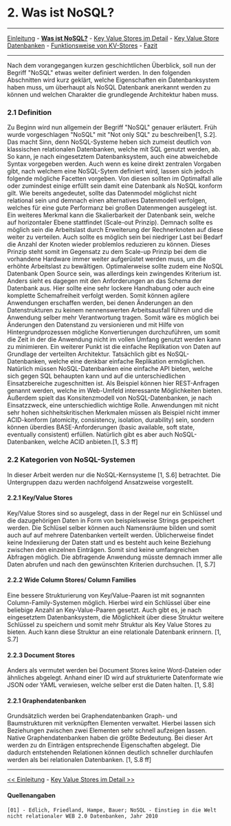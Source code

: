 # 2. Was ist NoSQL?
***
[Einleitung](1_Einleitung.md) - **[Was ist NoSQL?](2_NoSql.md)** - [Key Value Stores im Detail](3_KV_Detail.md) - [Key Value Store Datenbanken](4_KV_Datenbanken.md) - [Funktionsweise von KV-Stores](5_KV_Abfragen.md) - [Fazit](6_Fazit.md)
***

Nach dem vorangegangen kurzen geschichtlichen Überblick, soll nun der Begriff "NoSQL" etwas weiter definiert werden. In den folgenden Abschnitten wird kurz geklärt, welche Eigenschaften ein Datenbanksystem haben muss, um überhaupt als NoSQL Datenbank anerkannt werden zu können und welchen Charakter die grundlegende Architektur haben muss.

### 2.1 Definition
Zu Beginn wird nun allgemein der Begriff "NoSQL" genauer erläutert. Früh wurde vorgeschlagen "NoSQL" mit "Not only SQL" zu beschreiben[1, S.2]. Das macht Sinn, denn NoSQL-Systeme heben sich zumeist deutlich von klassischen relationalen Datenbanken, welche mit SQL genutzt werden, ab. So kann, je nach eingesetztem Datenbanksystem, auch eine abweichebde Syntax vorgegeben werden.
Auch wenn es keine direkt zentralen Vorgaben gibt, nach welchem eine NoSQL-Sytem definiert wird, lassen sich jedoch folgende mögliche Facetten vorgeben. Von diesen sollten im Optimalfall alle oder zumindest einige erfüllt sein damit eine Datenbank als NoSQL konform gilt.
Wie bereits angedeutet, sollte das Datenmodel möglichst nicht relational sein und demnach einen alternatives Datenmodell verfolgen, welches für eine gute Performanz bei großen Datenmengen ausgelegt ist.
Ein weiteres Merkmal kann die Skalierbarkeit der Datenbank sein, welche auf horizontaler Ebene stattfindet (Scale-out Prinzip). Demnach sollte es möglich sein die Arbeitslast durch Erweiterung der Rechnerknoten auf diese weiter zu verteilen. Auch sollte es möglich sein bei niedriger Last bei Bedarf die Anzahl der Knoten wieder problemlos reduzieren zu können. Dieses Prinzip steht somit im Gegensatz zu dem Scale-up Prinzip bei dem die vorhandene Hardware immer weiter aufgerüstet werden muss, um die erhöhte Arbeitslast zu bewältigen.
Optimalerweise sollte zudem eine NoSQL Datenbank Open Source sein, was allerdings kein zwingendes Kriterium ist. Anders sieht es dagegen mit den Anforderungen an das Schema der Datenbank aus. Hier sollte eine sehr lockere Handhabung oder auch eine komplette Schemafreiheit verfolgt werden. Somit können agilere Anwendungen erschaffen werden, bei denen Änderungen an den Datenstrukturen zu keinem nennenswerten Arbeitsausfall führen und die Anwendung selber mehr Verantwortung tragen. Somit wäre es möglich bei Änderungen den Datenstand zu versionieren und mit Hilfe von Hintergrundprozessen mögliche Konvertierungen durchzuführen, um somit die Zeit in der die Anwendung nicht im vollen Umfang genutzt werden kann zu minimieren.
Ein weiterer Punkt ist die einfache Replikation von Daten auf Grundlage der verteilten Architektur. Tatsächlich gibt es NoSQL-Datenbanken, welche eine denkbar einfache Replikation ermöglichen.
Natürlich müssen NoSQL-Datenbanken eine einfache API bieten, welche sich gegen SQL behaupten kann und auf die unterschiedlichen Einsatzbereiche zugeschnitten ist. Als Beispiel können hier REST-Anfragen genannt werden, welche im Web-Umfeld interessante Möglichkeiten bieten.
Außerdem spielt das Konsitenzmodell von NoSQL-Datenbanken, je nach Einsatzzweck, eine unterschiedlich wichtige Rolle. Anwendungen mit nicht sehr hohen sichheitskritischen Merkmalen müssen als Beispiel nicht immer ACID-konform (atomicity, consistency, isolation, durability) sein, sondern können überdies BASE-Anforderungen (basic available, soft state, eventually consistent) erfüllen. Natürlich gibt es aber auch NoSQL-Datenbanken, welche ACID anbieten.[1, S.3 ff]

### 2.2 Kategorien von NoSQL-Systemen
In dieser Arbeit werden nur die NoSQL-Kernsysteme [1, S.6] betrachtet. Die Untergruppen dazu werden nachfolgend Ansatzweise vorgestellt.

#### 2.2.1 Key/Value Stores
Key/Value Stores sind so ausgelegt, dass in der Regel nur ein Schlüssel und die dazugehörigen Daten in Form von beispielsweise Strings gespeichert werden. Die Schlüsel selber können auch Namensräume bilden und somit auch auf auf mehrere Datenbanken verteilt werden. Üblicherweise findet keine Indexiierung der Daten statt und es besteht auch keine Beziehung zwischen den einzelnen Einträgen. Somit sind keine umfangreichen Abfragen möglich. Die abfragende Anwendung müsste demnach immer alle Daten abrufen und nach den gewünschten Kriterien durchsuchen. [1, S.7]

#### 2.2.2 Wide Column Stores/ Column Families
Eine bessere Strukturierung von Key/Value-Paaren ist mit sognannten Column-Family-Systemen möglich. Hierbei wird ein Schlüssel über eine beliebige Anzahl an Key-Value-Paaren gesetzt. Auch gibt es, je nach eingesetztem Datenbanksystem, die Möglichkeit über diese Struktur weitere Schlüssel zu speichern und somit mehr Struktur als Key Value Stores zu bieten. Auch kann diese Struktur an eine relationale Datenbank erinnern. [1, S.7]

#### 2.2.3 Document Stores
Anders als vermutet werden bei Document Stores keine Word-Dateien oder ähnliches abgelegt. Anhand einer ID wird auf strukturierte Datenformate wie JSON oder YAML verwiesen, welche selber erst die Daten halten. [1, S.8]

#### 2.2.1 Graphendatenbanken
Grundsätzlich werden bei Graphendatenbanken Graph- und Baumstrukturen mit verknüpften Elementen verwaltet. Hierbei lassen sich Beziehungen zwischen zwei Elementen sehr schnell aufzeigen lassen. Native Graphendatenbanken haben die größte Bedeutung. Bei dieser Art werden zu dn Einträgen entsprechende Eigenschaften abgelegt. Die dadurch entstehenden Relationen können deutlich schneller durchlaufen werden als bei relationalen Datenbanken. [1, S.8 ff]

***
[<< Einleitung](1_Einleitung.md) - [Key Value Stores im Detail >>](3_KV_Detail.md)

#### Quellenangaben
```
[01] - Edlich, Friedland, Hampe, Bauer; NoSQL - Einstieg in die Welt nicht relationaler WEB 2.0 Datenbanken, Jahr 2010
```
